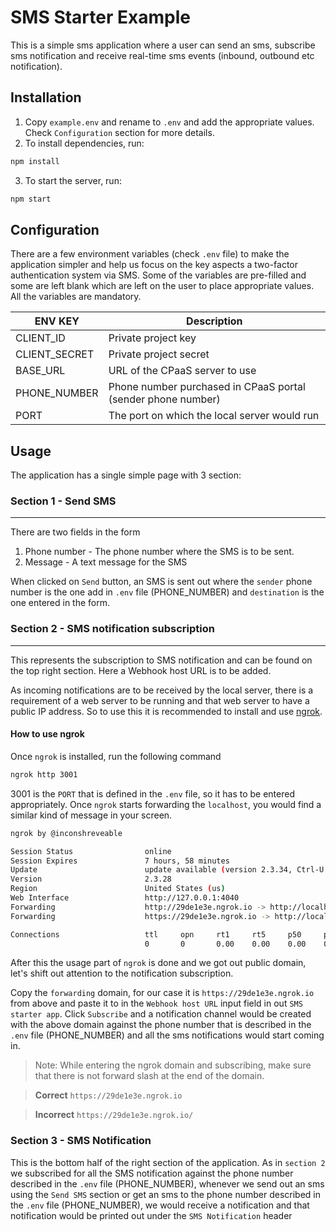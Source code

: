 # SMS Starter Example

This is a simple sms application where a user can send an sms, subscribe sms notification and receive real-time sms events (inbound, outbound etc notification).

## Installation
1. Copy `example.env` and rename to `.env` and add the appropriate values. Check `Configuration` section for more details.
2. To install dependencies, run:
```bash
npm install
```
3. To start the server, run:
```bash
npm start
```

## Configuration
There are a few environment variables (check `.env` file) to make the application simpler and help us focus on the key aspects a two-factor authentication system via SMS. Some of the variables are pre-filled and some are left blank which are left on the user to place appropriate values. All the variables are mandatory.

ENV KEY       | Description
------------- | -------------
CLIENT_ID     | Private project key
CLIENT_SECRET | Private project secret
BASE_URL      | URL of the CPaaS server to use
PHONE_NUMBER  | Phone number purchased in CPaaS portal (sender phone number)
PORT          | The port on which the local server would run

## Usage
The application has a single simple page with 3 section:

### Section 1 - Send SMS
---
There are two fields in the form

1. Phone number - The phone number where the SMS is to be sent.
2. Message - A text message for the SMS

When clicked on `Send` button, an SMS is sent out where the `sender` phone number is the one add in `.env` file (PHONE_NUMBER) and `destination` is the one entered in the form.

### Section 2 - SMS notification subscription
---
This represents the subscription to SMS notification and can be found on the top right section. Here a Webhook host URL is to be added.

As incoming notifications are to be received by the local server, there is a requirement of a web server to be running and that web server to have a public IP address. So to use this it is recommended to install and use [ngrok](https://ngrok.com/).

#### How to use ngrok
Once `ngrok` is installed, run the following command
```bash
ngrok http 3001
```
3001 is the `PORT` that is defined in the `.env` file, so it has to be entered appropriately.
Once `ngrok` starts forwarding the `localhost`, you would find a similar kind of message in your screen.

```bash
ngrok by @inconshreveable                                                                  (Ctrl+C to quit)

Session Status                online
Session Expires               7 hours, 58 minutes
Update                        update available (version 2.3.34, Ctrl-U to update)
Version                       2.3.28
Region                        United States (us)
Web Interface                 http://127.0.0.1:4040
Forwarding                    http://29de1e3e.ngrok.io -> http://localhost:3001
Forwarding                    https://29de1e3e.ngrok.io -> http://localhost:3001

Connections                   ttl     opn     rt1     rt5     p50     p90
                              0       0       0.00    0.00    0.00    0.00
```
After this the usage part of `ngrok` is done and we got out public domain, let's shift out attention to the notification subscription.

Copy the `forwarding` domain, for our case it is `https://29de1e3e.ngrok.io` from above and paste it to in the `Webhook host URL` input field in out `SMS starter app`.
Click `Subscribe` and a notification channel would be created with the above domain against the phone number that is described in the `.env` file (PHONE_NUMBER) and all the sms notifications would start coming in.

> Note: While entering the ngrok domain and subscribing, make sure that there is not forward slash at the end of the domain.

> **Correct** `https://29de1e3e.ngrok.io`

> **Incorrect** `https://29de1e3e.ngrok.io/`

### Section 3 - SMS Notification
This is the bottom half of the right section of the application. As in `section 2` we subscribed for all the SMS notification against the phone number described in the `.env` file (PHONE_NUMBER), whenever we send out an sms using the `Send SMS` section or get an sms to the phone number described in the `.env` file (PHONE_NUMBER), we would receive a notification and that notification would be printed out under the `SMS Notification` header

